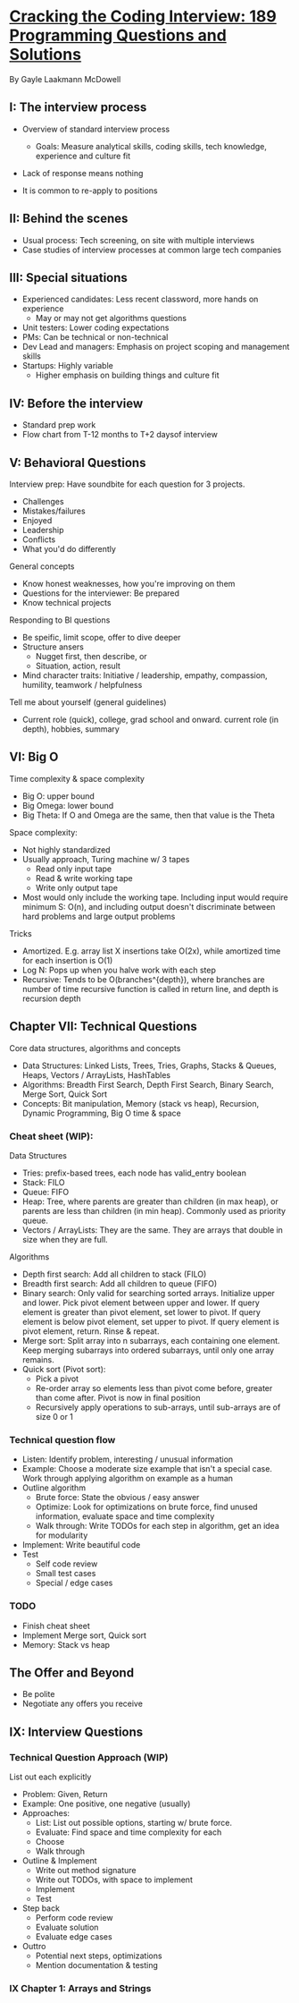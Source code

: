 # [Cracking the Coding Interview: 189 Programming Questions and Solutions](https://www.amazon.com/Cracking-Coding-Interview-Programming-Questions/dp/0984782850/ref=pd_lpo_sbs_14_t_0?_encoding=UTF8&psc=1&refRID=2D8JZV4YGTS2KG4NTWF3&dpID=41XgSiYW7dL&preST=_SY291_BO1,204,203,200_QL40_&dpSrc=detail)

By Gayle Laakmann McDowell

## I: The interview process

 - Overview of standard interview process
   - Goals: Measure analytical skills, coding skills, tech knowledge, experience and culture fit

 - Lack of response means nothing
 - It is common to re-apply to positions

## II: Behind the scenes

 - Usual process: Tech screening, on site with multiple interviews
 - Case studies of interview processes at common large tech companies

## III: Special situations

 - Experienced candidates: Less recent classword, more hands on experience
   - May or may not get algorithms questions
 - Unit testers: Lower coding expectations
 - PMs: Can be technical or non-technical
 - Dev Lead and managers: Emphasis on project scoping and management skills
 - Startups: Highly variable
   - Higher emphasis on building things and culture fit

## IV: Before the interview

 - Standard prep work
 - Flow chart from T-12 months to T+2 daysof interview

## V: Behavioral Questions

Interview prep: Have soundbite for each question for 3 projects.
 - Challenges
 - Mistakes/failures
 - Enjoyed
 - Leadership
 - Conflicts
 - What you'd do differently

General concepts
 - Know honest weaknesses, how you're improving on them
 - Questions for the interviewer: Be prepared
 - Know technical projects

Responding to BI questions

 - Be speific, limit scope, offer to dive deeper
 - Structure ansers
   - Nugget first, then describe, or
   - Situation, action, result
 - Mind character traits: Initiative / leadership, empathy, compassion, humility, teamwork / helpfulness

Tell me about yourself (general guidelines)

 - Current role (quick), college, grad school and onward. current role (in depth), hobbies, summary

## VI: Big O

Time complexity & space complexity

 - Big O: upper bound
 - Big Omega: lower bound
 - Big Theta: If O and Omega are the same, then that value is the Theta

Space complexity:

 - Not highly standardized
 - Usually approach, Turing machine w/ 3 tapes
   - Read only input tape
   - Read & write working tape
   - Write only output tape
 - Most would only include the working tape. Including input would require minimum S: O(n), and including output doesn't discriminate between hard problems and large output problems

Tricks

 - Amortized. E.g. array list X insertions take O(2x), while amortized time for each insertion is O(1)
 - Log N: Pops up when you halve work with each step
 - Recursive: Tends to be O(branches^{depth}), where branches are number of time recursive function is called in return line, and depth is recursion depth

## Chapter VII: Technical Questions

Core data structures, algorithms and concepts

 - Data Structures: Linked Lists, Trees, Tries, Graphs, Stacks & Queues, Heaps, Vectors / ArrayLists, HashTables
 - Algorithms: Breadth First Search, Depth First Search, Binary Search, Merge Sort, Quick Sort
 - Concepts: Bit manipulation, Memory (stack vs heap), Recursion, Dynamic Programming, Big O time & space

### Cheat sheet (WIP):

Data Structures

 - Tries: prefix-based trees, each node has valid_entry boolean
 - Stack: FILO
 - Queue: FIFO
 - Heap: Tree, where parents are greater than children (in max heap), or parents are less than children (in min heap). Commonly used as priority queue. 
 - Vectors / ArrayLists: They are the same. They are arrays that double in size when they are full. 

Algorithms

 - Depth first search: Add all children to stack (FILO)
 - Breadth first search: Add all children to queue (FIFO)
 - Binary search: Only valid for searching sorted arrays. Initialize upper and lower. Pick pivot element between upper and lower. If query element is greater than pivot element, set lower to pivot. If query element is below pivot element, set upper to pivot. If query element is pivot element, return. Rinse & repeat. 
 - Merge sort: Split array into n subarrays, each containing one element. Keep merging subarrays into ordered subarrays, until only one array remains. 
 - Quick sort (Pivot sort): 
   - Pick a pivot
   - Re-order array so elements less than pivot come before, greater than come after. Pivot is now in final position
   - Recursively apply operations to sub-arrays, until sub-arrays are of size 0 or 1

### Technical question flow

 - Listen: Identify problem, interesting / unusual information
 - Example: Choose a moderate size example that isn't a special case. Work through applying algorithm on example as a 
 human
 - Outline algorithm
   - Brute force: State the obvious / easy answer
   - Optimize: Look for optimizations on brute force, find unused information, evaluate space and time complexity
   - Walk through: Write TODOs for each step in algorithm, get an idea for modularity
 - Implement: Write beautiful code
 - Test
   - Self code review
   - Small test cases
   - Special / edge cases

### TODO

 - Finish cheat sheet
 - Implement Merge sort, Quick sort
 - Memory: Stack vs heap
 
## The Offer and Beyond

 - Be polite
 - Negotiate any offers you receive
 
## IX: Interview Questions

### Technical Question Approach (WIP)

List out each explicitly 

 - Problem: Given, Return
 - Example: One positive, one negative (usually)
 - Approaches: 
   - List: List out possible options, starting w/ brute force.
   - Evaluate: Find space and time complexity for each
   - Choose
   - Walk through
 - Outline & Implement
   - Write out method signature
   - Write out TODOs, with space to implement
   - Implement
   - Test
 - Step back
   - Perform code review
   - Evaluate solution
   - Evaluate edge cases
 - Outtro
   - Potential next steps, optimizations
   - Mention documentation & testing

### IX Chapter 1: Arrays and Strings
